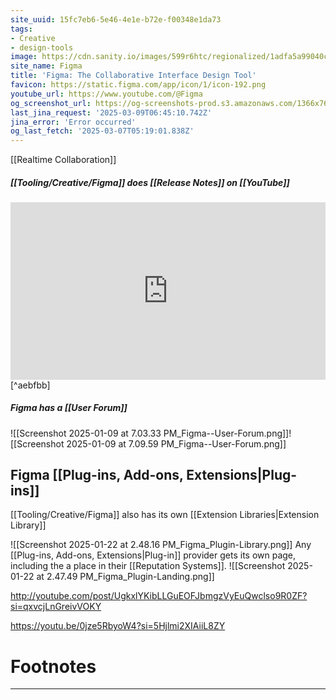 ```yaml
---
site_uuid: 15fc7eb6-5e46-4e1e-b72e-f00348e1da73
tags:
- Creative
- design-tools
image: https://cdn.sanity.io/images/599r6htc/regionalized/1adfa5a99040c80af7b4b5e3e2cf845315ea2367-2400x1260.png?w=1200&q=70&fit=max&auto=format
site_name: Figma
title: 'Figma: The Collaborative Interface Design Tool'
favicon: https://static.figma.com/app/icon/1/icon-192.png
youtube_url: https://www.youtube.com/@Figma
og_screenshot_url: https://og-screenshots-prod.s3.amazonaws.com/1366x768/80/false/68fedf64924894e13bb99abb21c12be64ecfb0387bc39c7acd2c64cd5949932f.jpeg
last_jina_request: '2025-03-09T06:45:10.742Z'
jina_error: 'Error occurred'
og_last_fetch: '2025-03-07T05:19:01.838Z'
---
```

[[Realtime Collaboration]]

##### [[Tooling/Creative/Figma]] does [[Release Notes]] on [[YouTube]]
<iframe 
style="aspect-ratio:16/9;width:100%;height:auto" 
src="https://www.youtube.com/embed/LuUuzCVaLLk?controls=0" 
title="YouTube video player" 
frameborder="0" 
allow="accelerometer; clipboard-write; encrypted-media; gyroscope; picture-in-picture; web-share" 
referrerpolicy="strict-origin-when-cross-origin" 
allowfullscreen
></iframe> [^aebfbb]

##### Figma has a [[User Forum]]

![[Screenshot 2025-01-09 at 7.03.33 PM_Figma--User-Forum.png]]![[Screenshot 2025-01-09 at 7.09.59 PM_Figma--User-Forum.png]]
## Figma [[Plug-ins,  Add-ons,  Extensions|Plug-ins]]
[[Tooling/Creative/Figma]] also has its own [[Extension Libraries|Extension Library]]

![[Screenshot 2025-01-22 at 2.48.16 PM_Figma_Plugin-Library.png]]
Any [[Plug-ins,  Add-ons,  Extensions|Plug-in]] provider gets its own page, including the a place in their [[Reputation Systems]].
![[Screenshot 2025-01-22 at 2.47.49 PM_Figma_Plugin-Landing.png]]

http://youtube.com/post/UgkxlYKibLLGuEOFJbmgzVyEuQwclso9R0ZF?si=qxvcjLnGreivVOKY

https://youtu.be/0jze5RbyoW4?si=5Hjlmi2XIAiiL8ZY
# Footnotes
***

[^aebfbb]: 2025, Mar 04. "[Release Notes 2025: February Edition | Figma](https://www.youtube.com/embed/LuUuzCVaLLk?controls=0)," [[Tooling/Creative/Figma]]

